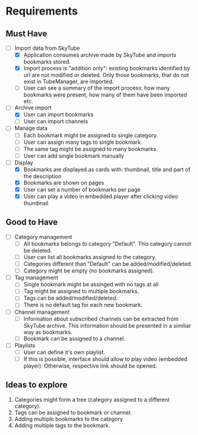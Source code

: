 # Requirements

## Must Have

- [ ] Import data from SkyTube
   - [x] Application consumes archive made by SkyTube and imports bookmarks stored.
   - [x] Import process is "addition only": existing bookmarks identified by url are not modified or deleted. Only those bookmarks, that do not exist in TubeManager, are imported.
   - [ ] User can see a summary of the import process: how many bookmarks were present, how many of them have been imported etc.
- [ ] Archive import
   - [x] User can import bookmarks
   - [ ] User can import channels
- [ ] Manage data
   - [ ] Each bookmark might be assigned to single category.
   - [ ] User can assign many tags to single bookmark.
   - [ ] The same tag might be assigned to many bookmarks.
   - [ ] User can add single bookmark manually
- [ ] Display
   - [x] Bookmarks are displayed as cards with: thumbnail, title and part of the description
   - [x] Bookmarks are shown on pages
   - [x] User can set a number of bookmarks per page
   - [x] User can play a video in embedded player after clicking video thumbnail

## Good to Have

- [ ] Category management
   - [ ] All bookmarks belongs to category "Default". This category cannot be deleted.
   - [ ] User can list all bookmarks assigned to the category.
   - [ ] Categories different than "Default" can be added/modified/deleted.
   - [ ] Category might be empty (no bookmarks assigned).
- [ ] Tag management
   - [ ] Single bookmark might be assinged with no tags at all
   - [ ] Tag might be assigned to multiple bookmarks.
   - [ ] Tags can be added/modified/deleted.
   - [ ] There is no default tag for each new bookmark.
- [ ] Channel management
   - [ ] Information about subscribed channels can be extracted from SkyTube archive. This information should be presented in a similiar way as bookmarks.
   - [ ] Bookmark can be assigned to a channel.
- [ ] Playlists
   - [ ] User can define it's own playlist.
   - [ ] If this is possible, interface should allow to play video (embedded player). Otherwise, respective link should be opened.

## Ideas to explore

1. Categories might form a tree (category assigned to a different category).
2. Tags can be assigned to bookmark or channel.
3. Adding multiple bookmarks to the category.
4. Adding multiple tags to the bookmark.
